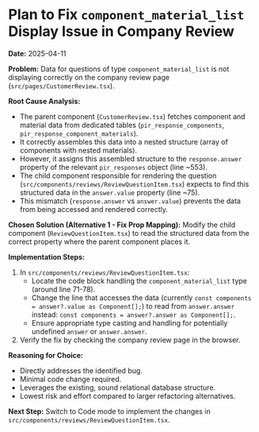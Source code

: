 # Plan to Fix `component_material_list` Display Issue in Company Review

**Date:** 2025-04-11

**Problem:**
Data for questions of type `component_material_list` is not displaying correctly on the company review page (`src/pages/CustomerReview.tsx`).

**Root Cause Analysis:**
- The parent component (`CustomerReview.tsx`) fetches component and material data from dedicated tables (`pir_response_components`, `pir_response_component_materials`).
- It correctly assembles this data into a nested structure (array of components with nested materials).
- However, it assigns this assembled structure to the `response.answer` property of the relevant `pir_responses` object (line ~553).
- The child component responsible for rendering the question (`src/components/reviews/ReviewQuestionItem.tsx`) expects to find this structured data in the `answer.value` property (line ~75).
- This mismatch (`response.answer` vs `answer.value`) prevents the data from being accessed and rendered correctly.

**Chosen Solution (Alternative 1 - Fix Prop Mapping):**
Modify the child component (`ReviewQuestionItem.tsx`) to read the structured data from the correct property where the parent component places it.

**Implementation Steps:**
1.  In `src/components/reviews/ReviewQuestionItem.tsx`:
    *   Locate the code block handling the `component_material_list` type (around line 71-78).
    *   Change the line that accesses the data (currently `const components = answer?.value as Component[];`) to read from `answer.answer` instead: `const components = answer?.answer as Component[];`.
    *   Ensure appropriate type casting and handling for potentially undefined `answer` or `answer.answer`.
2.  Verify the fix by checking the company review page in the browser.

**Reasoning for Choice:**
- Directly addresses the identified bug.
- Minimal code change required.
- Leverages the existing, sound relational database structure.
- Lowest risk and effort compared to larger refactoring alternatives.

**Next Step:**
Switch to Code mode to implement the changes in `src/components/reviews/ReviewQuestionItem.tsx`.
